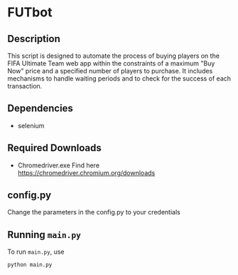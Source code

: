 # FUTbot
## Description 
This script is designed to automate the process of buying players on the FIFA Ultimate Team web app within the constraints of a maximum "Buy Now" price and a specified number of players to purchase. It includes mechanisms to handle waiting periods and to check for the success of each transaction.
## Dependencies
- selenium

## Required Downloads
- Chromedriver.exe     Find here https://chromedriver.chromium.org/downloads

## config.py
Change the parameters in the config.py to your credentials

## Running `main.py`

To run `main.py`, use

```sh
python main.py 
```
